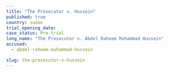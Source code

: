 ```yaml
---
title: "The Prosecutor v. Hussein"
published: true
country: sudan
trial_opening_date:
case_status: Pre-trial
long_name: "The Prosecutor v. Abdel Raheem Muhammad Hussein"
accused:
  - abdel-raheem-muhammad-hussein

slug: the-prosecutor-v-hussein
---
```


